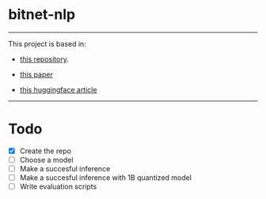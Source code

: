 # bitnet-nlp

---

This project is based in:
- [this repository](https://github.com/kyegomez/bitnet?tab=readme-ov-file).

- [this paper](https://arxiv.org/abs/2310.11453)

- [this huggingface article](https://huggingface.co/blog/1_58_llm_extreme_quantization)

---

# Todo
- [x] Create the repo
- [ ] Choose a model
- [ ] Make a succesful inference
- [ ] Make a succesful inference with 1B quantized model
- [ ] Write evaluation scripts